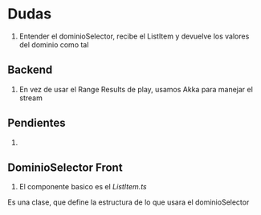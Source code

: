 # Dudas

1. Entender el dominioSelector, recibe el ListItem y devuelve los valores del dominio como tal
## Backend

1. En vez de usar el Range Results de play, usamos Akka para manejar el stream

## Pendientes

1.
## DominioSelector Front

1. El componente basico es el _ListItem.ts_

  Es una clase, que define la estructura de lo que usara el dominioSelector